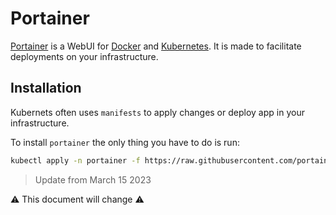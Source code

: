 # Portainer

[Portainer](https://www.portainer.io/) is a WebUI for [Docker](https://docker.com/) and [Kubernetes](https://kubernetes.io/). It is made to facilitate deployments on your infrastructure.

## Installation

Kubernets often uses `manifests` to apply changes or deploy app in your infrastructure.

To install `portainer` the only thing you have to do is run:

```bash
kubectl apply -n portainer -f https://raw.githubusercontent.com/portainer/k8s/master/deploy/manifests/portainer/portainer.yaml
```

> Update from March 15 2023

:warning: This document will change :warning:
